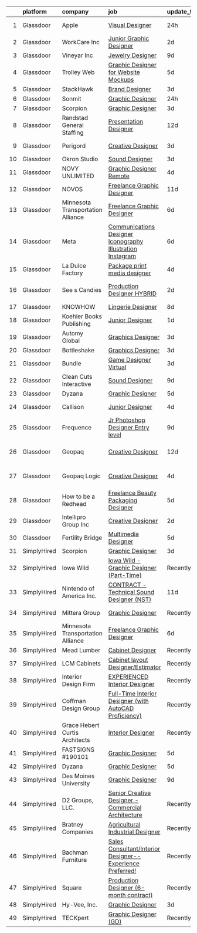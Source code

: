 

|    | platform    | company                           | job                                                                                                                                                                                                                                                                                                                                                                                                                                                                                                                                                                                                                                                                                                                                                                                                                                                                                                                                                                                         | update_time   | location                    |
|---:|:------------|:----------------------------------|:--------------------------------------------------------------------------------------------------------------------------------------------------------------------------------------------------------------------------------------------------------------------------------------------------------------------------------------------------------------------------------------------------------------------------------------------------------------------------------------------------------------------------------------------------------------------------------------------------------------------------------------------------------------------------------------------------------------------------------------------------------------------------------------------------------------------------------------------------------------------------------------------------------------------------------------------------------------------------------------------|:--------------|:----------------------------|
|  1 | Glassdoor   | Apple                             | [Visual Designer](https://www.glassdoor.com/partner/jobListing.htm?pos=130&ao=1136043&s=58&guid=00000182c45828baa8cf02d992ae16db&src=GD_JOB_AD&t=SR&vt=w&cs=1_fab9c43e&cb=1661151491342&jobListingId=1008084546211&jrtk=3-0-1gb25ga6tkhq9801-1gb25ga7eg2ok800-f8d7bc85f08e5861-)                                                                                                                                                                                                                                                                                                                                                                                                                                                                                                                                                                                                                                                                                                            | 24h           | Cupertino, CA               |
|  2 | Glassdoor   | WorkCare Inc                      | [Junior Graphic Designer](https://www.glassdoor.com/partner/jobListing.htm?pos=106&ao=1136043&s=58&guid=00000182c45828baa8cf02d992ae16db&src=GD_JOB_AD&t=SR&vt=w&cs=1_83315b95&cb=1661151491340&jobListingId=1008080355853&jrtk=3-0-1gb25ga6tkhq9801-1gb25ga7eg2ok800-3ce23db56207db34-)                                                                                                                                                                                                                                                                                                                                                                                                                                                                                                                                                                                                                                                                                                    | 2d            | Remote                      |
|  3 | Glassdoor   | Vineyar Inc                       | [Jewelry Designer](https://www.glassdoor.com/partner/jobListing.htm?pos=122&ao=1136043&s=58&guid=00000182c45828baa8cf02d992ae16db&src=GD_JOB_AD&t=SR&vt=w&ea=1&cs=1_b677a63e&cb=1661151491341&jobListingId=1008068821309&jrtk=3-0-1gb25ga6tkhq9801-1gb25ga7eg2ok800-e85c44dfee557fe5-)                                                                                                                                                                                                                                                                                                                                                                                                                                                                                                                                                                                                                                                                                                      | 9d            | Remote                      |
|  4 | Glassdoor   | Trolley Web                       | [Graphic Designer for Website Mockups](https://www.glassdoor.com/partner/jobListing.htm?pos=120&ao=1136043&s=58&guid=00000182c45828baa8cf02d992ae16db&src=GD_JOB_AD&t=SR&vt=w&ea=1&cs=1_f171218a&cb=1661151491341&jobListingId=1008073640430&jrtk=3-0-1gb25ga6tkhq9801-1gb25ga7eg2ok800-3e7bab816e555188-)                                                                                                                                                                                                                                                                                                                                                                                                                                                                                                                                                                                                                                                                                  | 5d            | Remote                      |
|  5 | Glassdoor   | StackHawk                         | [Brand Designer](https://www.glassdoor.com/partner/jobListing.htm?pos=124&ao=1136043&s=58&guid=00000182c45828baa8cf02d992ae16db&src=GD_JOB_AD&t=SR&vt=w&cs=1_7114d8d8&cb=1661151491342&jobListingId=1008079692861&jrtk=3-0-1gb25ga6tkhq9801-1gb25ga7eg2ok800-02548166d870d3ea-)                                                                                                                                                                                                                                                                                                                                                                                                                                                                                                                                                                                                                                                                                                             | 3d            | Remote                      |
|  6 | Glassdoor   | Sonmit                            | [Graphic Designer](https://www.glassdoor.com/partner/jobListing.htm?pos=108&ao=1136043&s=58&guid=00000182c45828baa8cf02d992ae16db&src=GD_JOB_AD&t=SR&vt=w&ea=1&cs=1_185b1b18&cb=1661151491340&jobListingId=1008083238806&jrtk=3-0-1gb25ga6tkhq9801-1gb25ga7eg2ok800-667e02898a8be4ba-)                                                                                                                                                                                                                                                                                                                                                                                                                                                                                                                                                                                                                                                                                                      | 24h           | Remote                      |
|  7 | Glassdoor   | Scorpion                          | [Graphic Designer](https://www.glassdoor.com/partner/jobListing.htm?pos=127&ao=1136043&s=58&guid=00000182c45828baa8cf02d992ae16db&src=GD_JOB_AD&t=SR&vt=w&ea=1&cs=1_a563f50f&cb=1661151491342&jobListingId=1008079556269&jrtk=3-0-1gb25ga6tkhq9801-1gb25ga7eg2ok800-5215163024976f08-)                                                                                                                                                                                                                                                                                                                                                                                                                                                                                                                                                                                                                                                                                                      | 3d            | Remote                      |
|  8 | Glassdoor   | Randstad General Staffing         | [Presentation Designer](https://www.glassdoor.com/partner/jobListing.htm?pos=103&ao=1110586&s=58&guid=00000182c45828baa8cf02d992ae16db&src=GD_JOB_AD&t=SR&vt=w&ea=1&cs=1_97e4c282&cb=1661151491340&jobListingId=1008063298542&jrtk=3-0-1gb25ga6tkhq9801-1gb25ga7eg2ok800-0b54f212e55a6be0--6NYlbfkN0BP0SNj5t90jkfF5SbRhYc-YYyKnIlIACqwosTKYtJiUIZThkB0VlnPZlPMDYyUQwmw5_0k4iNpj_WEsspwh-S0oVsA2NlOygYAaNApMGLrS-MWydaLCHwMtbclT7s_22FUwOLWRr1CAY9lnSdIwmN7G3lYFUktr86MZuV3IUgzV2YGq9w-4OHvN6eHf0bQWqo2cglC5l_zZ8han6MwWZ4c2wPd8conYMRwrV229JlyMl015bdrtrQr6xAMmSb4I6zvL3fx22QnYdEyVvqLFqcZ0yCNzOBPFEnTW8fdR9ZowutVe-ug7ZF12vZmjx7CYE53VZrj62LJ-Zl4UZnj8-DXR6i_LrWi6DsKRP-punk5cFSoLLAanA-f9k9UqoJLP86DJmKKz4vKbEG6Acm_hW77a_zcHeI2O-cc-MstmfrNwqkgZgGaTAuXX-I1lGJzt1eDOcCAGssnioG4VigLNweJZBpDObCby-gygDHgLjFs8wFR2AlqRMijboUX5E-2DE8-pH4ZwRFk4ep2C8cviHXa8sQY3eRVAAbWWIhRDVqw6a0dnXKn-YRoI5hKDxmcVUGCJpZ13WpmOSrOb1_rhSPi02-eeqet5Lf33SBNiiEXtX9ZHtN5iHx0jcDSzsTPzfmyb__JDviUD2jkswruAWvN) | 12d           | Remote                      |
|  9 | Glassdoor   | Perigord                          | [Creative Designer](https://www.glassdoor.com/partner/jobListing.htm?pos=114&ao=1136043&s=58&guid=00000182c45828baa8cf02d992ae16db&src=GD_JOB_AD&t=SR&vt=w&ea=1&cs=1_dcdcb032&cb=1661151491341&jobListingId=1008078501676&jrtk=3-0-1gb25ga6tkhq9801-1gb25ga7eg2ok800-656f3a0b013aa810-)                                                                                                                                                                                                                                                                                                                                                                                                                                                                                                                                                                                                                                                                                                     | 3d            | Branford, CT                |
| 10 | Glassdoor   | Okron Studio                      | [Sound Designer](https://www.glassdoor.com/partner/jobListing.htm?pos=105&ao=1136043&s=58&guid=00000182c45828baa8cf02d992ae16db&src=GD_JOB_AD&t=SR&vt=w&ea=1&cs=1_d0d2a207&cb=1661151491340&jobListingId=1008079733036&jrtk=3-0-1gb25ga6tkhq9801-1gb25ga7eg2ok800-d7d03bc56f607eed-)                                                                                                                                                                                                                                                                                                                                                                                                                                                                                                                                                                                                                                                                                                        | 3d            | Remote                      |
| 11 | Glassdoor   | NOVY UNLIMITED                    | [Graphic Designer  Remote ](https://www.glassdoor.com/partner/jobListing.htm?pos=110&ao=1136043&s=58&guid=00000182c45828baa8cf02d992ae16db&src=GD_JOB_AD&t=SR&vt=w&ea=1&cs=1_265309b3&cb=1661151491340&jobListingId=1008076560976&jrtk=3-0-1gb25ga6tkhq9801-1gb25ga7eg2ok800-278821e63e23f65f-)                                                                                                                                                                                                                                                                                                                                                                                                                                                                                                                                                                                                                                                                                             | 4d            | Remote                      |
| 12 | Glassdoor   | NOVOS                             | [Freelance Graphic Designer](https://www.glassdoor.com/partner/jobListing.htm?pos=117&ao=1136043&s=58&guid=00000182c45828baa8cf02d992ae16db&src=GD_JOB_AD&t=SR&vt=w&ea=1&cs=1_fecc1bb0&cb=1661151491341&jobListingId=1008065569895&jrtk=3-0-1gb25ga6tkhq9801-1gb25ga7eg2ok800-09234b0806d38a8a-)                                                                                                                                                                                                                                                                                                                                                                                                                                                                                                                                                                                                                                                                                            | 11d           | Remote                      |
| 13 | Glassdoor   | Minnesota Transportation Alliance | [Freelance Graphic Designer](https://www.glassdoor.com/partner/jobListing.htm?pos=102&ao=1110586&s=58&guid=00000182c45828baa8cf02d992ae16db&src=GD_JOB_AD&t=SR&vt=w&ea=1&cs=1_3c03c5dc&cb=1661151491340&jobListingId=1008072021895&cpc=3BA4CE39D5B5DEF5&jrtk=3-0-1gb25ga6tkhq9801-1gb25ga7eg2ok800-ee6ff1d4bb3c0db0--6NYlbfkN0AYIUAOTS_slK1hxyk2KdLG8WZHXXsjSj694b9_x2q8aXeLO7nns8aawagvYkuNcE8mgQMH7ipWWSgfauYF0FYvvlKAuSQlWWdLSDic2zZNiIlWNgiV-y_X91g2oOa1y8PkvIVX_8Tm-MsWj2oe7qW1n_JzxOLrZtKmGNOEGiH7NuvHKyygc-Iz8sIvr4G9oD584MyTvRqArZf7M97EuCgijA2hsN8Ak2NeZV7pp-_Xj7NPC-V9HEis62yh3ZDuVvVk42KdgnW6syY2z2fOADeED6ypbjnbIPsEOIGy3AH1IquqhNo72Kn4mN4eWPZuonkKSwfeXHAmCSHn-8JAktA2wcemHg05ztoYdgEcI_oE-3nQlYucZFbdVIrdi1Nu6ulF301cq7kyl35QeTcKPxCDXF60b_YS1UEHUaW0e5Hwe8V2nQY_mBbLb4lrCjXqo8x4CTvsB5fZmOUX2iruOGVACAX9dzOHH3FjQZm8g7d_k3oSz8Encqf2)                                                                                                                                       | 6d            | Remote                      |
| 14 | Glassdoor   | Meta                              | [Communications Designer  Iconography   Illustration   Instagram](https://www.glassdoor.com/partner/jobListing.htm?pos=121&ao=1136043&s=58&guid=00000182c45828baa8cf02d992ae16db&src=GD_JOB_AD&t=SR&vt=w&cs=1_39c6b2ce&cb=1661151491341&jobListingId=1008072504877&jrtk=3-0-1gb25ga6tkhq9801-1gb25ga7eg2ok800-44ce39b614b2a47b-)                                                                                                                                                                                                                                                                                                                                                                                                                                                                                                                                                                                                                                                            | 6d            | New York, NY                |
| 15 | Glassdoor   | La Dulce Factory                  | [Package print media designer](https://www.glassdoor.com/partner/jobListing.htm?pos=107&ao=1136043&s=58&guid=00000182c45828baa8cf02d992ae16db&src=GD_JOB_AD&t=SR&vt=w&ea=1&cs=1_31f48857&cb=1661151491340&jobListingId=1008076344887&jrtk=3-0-1gb25ga6tkhq9801-1gb25ga7eg2ok800-5f5102aecde38e04-)                                                                                                                                                                                                                                                                                                                                                                                                                                                                                                                                                                                                                                                                                          | 4d            | Remote                      |
| 16 | Glassdoor   | See s Candies                     | [Production Designer HYBRID](https://www.glassdoor.com/partner/jobListing.htm?pos=126&ao=1136043&s=58&guid=00000182c45828baa8cf02d992ae16db&src=GD_JOB_AD&t=SR&vt=w&cs=1_25c7fd6c&cb=1661151491342&jobListingId=1008081940477&jrtk=3-0-1gb25ga6tkhq9801-1gb25ga7eg2ok800-979f391a248921f1-)                                                                                                                                                                                                                                                                                                                                                                                                                                                                                                                                                                                                                                                                                                 | 2d            | San Francisco, CA           |
| 17 | Glassdoor   | KNOWHOW                           | [Lingerie Designer](https://www.glassdoor.com/partner/jobListing.htm?pos=115&ao=1136043&s=58&guid=00000182c45828baa8cf02d992ae16db&src=GD_JOB_AD&t=SR&vt=w&ea=1&cs=1_58aaf57f&cb=1661151491341&jobListingId=1008070072396&jrtk=3-0-1gb25ga6tkhq9801-1gb25ga7eg2ok800-b10474303caeb3ad-)                                                                                                                                                                                                                                                                                                                                                                                                                                                                                                                                                                                                                                                                                                     | 8d            | Remote                      |
| 18 | Glassdoor   | Koehler Books Publishing          | [Junior Designer](https://www.glassdoor.com/partner/jobListing.htm?pos=104&ao=1136043&s=58&guid=00000182c45828baa8cf02d992ae16db&src=GD_JOB_AD&t=SR&vt=w&ea=1&cs=1_299aa74e&cb=1661151491340&jobListingId=1008082516249&jrtk=3-0-1gb25ga6tkhq9801-1gb25ga7eg2ok800-d94c970f05614cb6-)                                                                                                                                                                                                                                                                                                                                                                                                                                                                                                                                                                                                                                                                                                       | 1d            | Remote                      |
| 19 | Glassdoor   | Automy Global                     | [Graphics Designer](https://www.glassdoor.com/partner/jobListing.htm?pos=112&ao=1136043&s=58&guid=00000182c45828baa8cf02d992ae16db&src=GD_JOB_AD&t=SR&vt=w&ea=1&cs=1_657de183&cb=1661151491340&jobListingId=1008078451131&jrtk=3-0-1gb25ga6tkhq9801-1gb25ga7eg2ok800-1afbed5194ca73b3-)                                                                                                                                                                                                                                                                                                                                                                                                                                                                                                                                                                                                                                                                                                     | 3d            | Remote                      |
| 20 | Glassdoor   | Bottleshake                       | [Graphics Designer](https://www.glassdoor.com/partner/jobListing.htm?pos=116&ao=1136043&s=58&guid=00000182c45828baa8cf02d992ae16db&src=GD_JOB_AD&t=SR&vt=w&ea=1&cs=1_dfc75e27&cb=1661151491341&jobListingId=1008078927953&jrtk=3-0-1gb25ga6tkhq9801-1gb25ga7eg2ok800-2a1912e58e1efae4-)                                                                                                                                                                                                                                                                                                                                                                                                                                                                                                                                                                                                                                                                                                     | 3d            | Remote                      |
| 21 | Glassdoor   | Bundle                            | [Game Designer  Virtual ](https://www.glassdoor.com/partner/jobListing.htm?pos=119&ao=1136043&s=58&guid=00000182c45828baa8cf02d992ae16db&src=GD_JOB_AD&t=SR&vt=w&ea=1&cs=1_7470fc65&cb=1661151491341&jobListingId=1008079560672&jrtk=3-0-1gb25ga6tkhq9801-1gb25ga7eg2ok800-750ea4ec84bd0b34-)                                                                                                                                                                                                                                                                                                                                                                                                                                                                                                                                                                                                                                                                                               | 3d            | Remote                      |
| 22 | Glassdoor   | Clean Cuts Interactive            | [Sound Designer](https://www.glassdoor.com/partner/jobListing.htm?pos=101&ao=1110586&s=58&guid=00000182c45828baa8cf02d992ae16db&src=GD_JOB_AD&t=SR&vt=w&ea=1&cs=1_0f961551&cb=1661151491340&jobListingId=1008068462835&cpc=A65DF3A704A48F9B&jrtk=3-0-1gb25ga6tkhq9801-1gb25ga7eg2ok800-180f36a67d041096--6NYlbfkN0BdWmvb-rJl2QNnPZsqfom0WtyBpRDZD-qGOAPpXEAerX6a6oApLbNube8VIkmBRry4WGRoB0qsfFORcDwlv5J-Sd2QpNdWVPU3rpOKe16b-v51oCGYFn1Gg0GCh9sLO-2YemhZ2pKU_mGnQ6gmjy9PJXCZWcP9S85pmy_gMB17x15owpHU1MnjT43sqb3YyQDDmksC0gCm4DUUn8ZKmLOAwexZpy22q5Pn4glNkgNW7lZ_d4LQUnF0JLD_ls18NSp0aupBYutDb9kvf9t80SuuFTSoPMuWyYEKp4pxommuaWVB4Cv2QUYP7oSqKaPgYQ-ia1emscH1_9ZaKLzAyi6qi-7eo6smy3UviW9MhSDm0hViR6Q2XwLN_xAFFhATXcx2e_cg2-tPFrb2Sl1lgmxia76O9kWaoy850gWx8XXjWs1PmouA_hZqvcJPFaI_31DG6jLucOE8L_RS6wbgrY4_1D6XvXhZjzjwazUDJBIpZXtKx0-_jU3v)                                                                                                                                                   | 9d            | Remote                      |
| 23 | Glassdoor   | Dyzana                            | [Graphic Designer](https://www.glassdoor.com/partner/jobListing.htm?pos=111&ao=1136043&s=58&guid=00000182c45828baa8cf02d992ae16db&src=GD_JOB_AD&t=SR&vt=w&ea=1&cs=1_45cdf60c&cb=1661151491340&jobListingId=1008074409889&jrtk=3-0-1gb25ga6tkhq9801-1gb25ga7eg2ok800-4da9dba61733c90e-)                                                                                                                                                                                                                                                                                                                                                                                                                                                                                                                                                                                                                                                                                                      | 5d            | Remote                      |
| 24 | Glassdoor   | Callison                          | [Junior Designer](https://www.glassdoor.com/partner/jobListing.htm?pos=125&ao=1136043&s=58&guid=00000182c45828baa8cf02d992ae16db&src=GD_JOB_AD&t=SR&vt=w&cs=1_2c16fa48&cb=1661151491342&jobListingId=1008076225921&jrtk=3-0-1gb25ga6tkhq9801-1gb25ga7eg2ok800-67f398fb2c3f3c7e-)                                                                                                                                                                                                                                                                                                                                                                                                                                                                                                                                                                                                                                                                                                            | 4d            | Washington, DC              |
| 25 | Glassdoor   | Frequence                         | [Jr  Photoshop Designer  Entry level ](https://www.glassdoor.com/partner/jobListing.htm?pos=109&ao=1136043&s=58&guid=00000182c45828baa8cf02d992ae16db&src=GD_JOB_AD&t=SR&vt=w&ea=1&cs=1_e964c15e&cb=1661151491340&jobListingId=1008069114444&jrtk=3-0-1gb25ga6tkhq9801-1gb25ga7eg2ok800-ebe8f0f4224f7fa4-)                                                                                                                                                                                                                                                                                                                                                                                                                                                                                                                                                                                                                                                                                  | 9d            | Remote                      |
| 26 | Glassdoor   | Geopaq                            | [Creative Designer](https://www.glassdoor.com/partner/jobListing.htm?pos=128&ao=1136043&s=58&guid=00000182c45828baa8cf02d992ae16db&src=GD_JOB_AD&t=SR&vt=w&ea=1&cs=1_1f403e29&cb=1661151491342&jobListingId=1008063486516&jrtk=3-0-1gb25ga6tkhq9801-1gb25ga7eg2ok800-cfba81ac13e6b4e1-)                                                                                                                                                                                                                                                                                                                                                                                                                                                                                                                                                                                                                                                                                                     | 12d           | Ridgefield Park, Bergen, NJ |
| 27 | Glassdoor   | Geopaq Logic                      | [Creative Designer](https://www.glassdoor.com/partner/jobListing.htm?pos=129&ao=1136043&s=58&guid=00000182c45828baa8cf02d992ae16db&src=GD_JOB_AD&t=SR&vt=w&ea=1&cs=1_ace023b9&cb=1661151491342&jobListingId=1008076845813&jrtk=3-0-1gb25ga6tkhq9801-1gb25ga7eg2ok800-61e3ecf7dc90957b-)                                                                                                                                                                                                                                                                                                                                                                                                                                                                                                                                                                                                                                                                                                     | 4d            | Ridgefield Park, Bergen, NJ |
| 28 | Glassdoor   | How to be a Redhead               | [Freelance Beauty Packaging Designer](https://www.glassdoor.com/partner/jobListing.htm?pos=113&ao=1136043&s=58&guid=00000182c45828baa8cf02d992ae16db&src=GD_JOB_AD&t=SR&vt=w&ea=1&cs=1_78e9630a&cb=1661151491340&jobListingId=1008074854296&jrtk=3-0-1gb25ga6tkhq9801-1gb25ga7eg2ok800-3b678a8a9f0d509b-)                                                                                                                                                                                                                                                                                                                                                                                                                                                                                                                                                                                                                                                                                   | 5d            | Remote                      |
| 29 | Glassdoor   | Intellipro Group Inc              | [Creative Designer](https://www.glassdoor.com/partner/jobListing.htm?pos=118&ao=1136043&s=58&guid=00000182c45828baa8cf02d992ae16db&src=GD_JOB_AD&t=SR&vt=w&ea=1&cs=1_56e70912&cb=1661151491341&jobListingId=1008081684031&jrtk=3-0-1gb25ga6tkhq9801-1gb25ga7eg2ok800-ce020e039c83feb2-)                                                                                                                                                                                                                                                                                                                                                                                                                                                                                                                                                                                                                                                                                                     | 2d            | Mountain View, CA           |
| 30 | Glassdoor   | Fertility Bridge                  | [Multimedia Designer](https://www.glassdoor.com/partner/jobListing.htm?pos=123&ao=1136043&s=58&guid=00000182c45828baa8cf02d992ae16db&src=GD_JOB_AD&t=SR&vt=w&ea=1&cs=1_8fe45cea&cb=1661151491342&jobListingId=1008074773149&jrtk=3-0-1gb25ga6tkhq9801-1gb25ga7eg2ok800-5987cbfc36d762cf-)                                                                                                                                                                                                                                                                                                                                                                                                                                                                                                                                                                                                                                                                                                   | 5d            | Remote                      |
| 31 | SimplyHired | Scorpion                          | [Graphic Designer](https://www.simplyhired.com/job/pGRCvsDBiq6IWpOlayaP9Y3wA_KMb5apOA0QNBu8GaDvkO-FZQgXZg?q=creative+designer)                                                                                                                                                                                                                                                                                                                                                                                                                                                                                                                                                                                                                                                                                                                                                                                                                                                              | 3d            | Remote                      |
| 32 | SimplyHired | Iowa Wild                         | [Iowa Wild - Graphic Designer (Part-Time)](https://www.simplyhired.com/job/nznj6Ur5GiiGSvfkuW9VRhucTyI3E61I5SBlV5UB_OVu20nl3ZrYpQ?q=creative+designer)                                                                                                                                                                                                                                                                                                                                                                                                                                                                                                                                                                                                                                                                                                                                                                                                                                      | Recently      | Des Moines, IA              |
| 33 | SimplyHired | Nintendo of America Inc.          | [CONTRACT - Technical Sound Designer (NST)](https://www.simplyhired.com/job/TPW0XrKmxf-vwIJbi5AmHPtMATFGZtcAoqs0JfFzV3o8SCHuwWm1gw?q=creative+designer)                                                                                                                                                                                                                                                                                                                                                                                                                                                                                                                                                                                                                                                                                                                                                                                                                                     | 11d           | Redmond, WA                 |
| 34 | SimplyHired | Mittera Group                     | [Graphic Designer](https://www.simplyhired.com/job/A6N-VKZEP7e3P8k2AZk9jLfgqozdblMZXjAl-9kn0yskMvKRme9xvw?q=creative+designer)                                                                                                                                                                                                                                                                                                                                                                                                                                                                                                                                                                                                                                                                                                                                                                                                                                                              | Recently      | Des Moines, IA              |
| 35 | SimplyHired | Minnesota Transportation Alliance | [Freelance Graphic Designer](https://www.simplyhired.com/job/pVBq2fY9ahzckUXrsUzQu3oj1VV_D7VnsWzLITpZsX98uOOU5G2QQA?q=creative+designer)                                                                                                                                                                                                                                                                                                                                                                                                                                                                                                                                                                                                                                                                                                                                                                                                                                                    | 6d            | Remote                      |
| 36 | SimplyHired | Mead Lumber                       | [Cabinet Designer](https://www.simplyhired.com/job/RTmvH5muGADe0-gnzbxrNdGeiCnk1jVXCtS1wr-snSwBqGSmbbArmw?q=creative+designer)                                                                                                                                                                                                                                                                                                                                                                                                                                                                                                                                                                                                                                                                                                                                                                                                                                                              | Recently      | Beatrice, NE                |
| 37 | SimplyHired | LCM Cabinets                      | [Cabinet layout Designer/Estimator](https://www.simplyhired.com/job/DGSlfiUPWVOU_IlQXYWu3NE8c65_nAMngwGpdSuOIPTgYpGha4wvXw?q=creative+designer)                                                                                                                                                                                                                                                                                                                                                                                                                                                                                                                                                                                                                                                                                                                                                                                                                                             | Recently      | Monroe, WA                  |
| 38 | SimplyHired | Interior Design Firm              | [EXPERIENCED Interior Designer](https://www.simplyhired.com/job/ZSEZahUlypSTxF76f6177d0_Iv_IOHD-b3SR4meFGoJTFg3-RAe-Sw?q=creative+designer)                                                                                                                                                                                                                                                                                                                                                                                                                                                                                                                                                                                                                                                                                                                                                                                                                                                 | Recently      | San Antonio, TX             |
| 39 | SimplyHired | Coffman Design Group              | [Full-Time Interior Designer (with AutoCAD Proficiency)](https://www.simplyhired.com/job/Xx7hJsbn6OIObeoohRD70Y4VdH0y_sC279UDSdlsem1MGWNh8Uj_rg?q=creative+designer)                                                                                                                                                                                                                                                                                                                                                                                                                                                                                                                                                                                                                                                                                                                                                                                                                        | Recently      | Naples, FL                  |
| 40 | SimplyHired | Grace Hebert Curtis Architects    | [Interior Designer](https://www.simplyhired.com/job/P4uYYbTk44YufM37BPFLKpQnRPhgT-TJJnBVKOfPULdXvverRsfOJA?q=creative+designer)                                                                                                                                                                                                                                                                                                                                                                                                                                                                                                                                                                                                                                                                                                                                                                                                                                                             | Recently      | New Orleans, LA             |
| 41 | SimplyHired | FASTSIGNS #190101                 | [Graphic Designer](https://www.simplyhired.com/job/-t591G0wGK9tZJF-sYTPW1V7enqSlD6cJY7mkU4RQIaMX_1ezXad1g?q=creative+designer)                                                                                                                                                                                                                                                                                                                                                                                                                                                                                                                                                                                                                                                                                                                                                                                                                                                              | 5d            | Clive, IA                   |
| 42 | SimplyHired | Dyzana                            | [Graphic Designer](https://www.simplyhired.com/job/dFIg21oDYankTe1vfrcHGoYFeKXMvgRA55Bb_z_VTBkyXFkhmYa9lw?q=creative+designer)                                                                                                                                                                                                                                                                                                                                                                                                                                                                                                                                                                                                                                                                                                                                                                                                                                                              | 5d            | Remote                      |
| 43 | SimplyHired | Des Moines University             | [Graphic Designer](https://www.simplyhired.com/job/kcAKcrPVOjHj5OYpmrgVUwYcwG9WdlmDJBAuZ9iLR7mGnBMDar5lUA?q=creative+designer)                                                                                                                                                                                                                                                                                                                                                                                                                                                                                                                                                                                                                                                                                                                                                                                                                                                              | 9d            | Des Moines, IA              |
| 44 | SimplyHired | D2 Groups, LLC.                   | [Senior Creative Designer - Commercial Architecture](https://www.simplyhired.com/job/Yzphuvu4v4KIeGAg97r-GC4K2aaGuq7WuIAfSSpOBYl9P_dmzDtnLw?q=creative+designer)                                                                                                                                                                                                                                                                                                                                                                                                                                                                                                                                                                                                                                                                                                                                                                                                                            | Recently      | King of Prussia, PA         |
| 45 | SimplyHired | Bratney Companies                 | [Agricultural Industrial Designer](https://www.simplyhired.com/job/Mumz6KfYzwl0Qf-6YYgrNMk_LNtPebzQLCSf-QYmA_szeaNtgnq67Q?q=creative+designer)                                                                                                                                                                                                                                                                                                                                                                                                                                                                                                                                                                                                                                                                                                                                                                                                                                              | Recently      | Des Moines, IA              |
| 46 | SimplyHired | Bachman Furniture                 | [Sales Consultant/Interior Designer-- Experience Preferred!](https://www.simplyhired.com/job/6TuJt7dhkjzybzgT-N8n2n4rIMgK9cfgACJfhp90n_CRte5UgeCTFg?q=creative+designer)                                                                                                                                                                                                                                                                                                                                                                                                                                                                                                                                                                                                                                                                                                                                                                                                                    | Recently      | Milwaukee, WI               |
| 47 | SimplyHired | Square                            | [Production Designer (6-month contract)](https://www.simplyhired.com/job/UiHG-yID_JENfycKG9Bbsff_A5GGS9H3eIjuqxWG2HSsOPHDoFW2vA?q=creative+designer)                                                                                                                                                                                                                                                                                                                                                                                                                                                                                                                                                                                                                                                                                                                                                                                                                                        | Recently      | Remote                      |
| 48 | SimplyHired | Hy-Vee, Inc.                      | [Graphic Designer](https://www.simplyhired.com/job/7nXayklVYYFImPxWhnTTQSbcSi7Cg2pbg3L9UmttKavfOrLwxB_DKw?q=creative+designer)                                                                                                                                                                                                                                                                                                                                                                                                                                                                                                                                                                                                                                                                                                                                                                                                                                                              | 3d            | Grimes, IA                  |
| 49 | SimplyHired | TECKpert                          | [Graphic Designer (GD)](https://www.simplyhired.com/job/JRT0RwY9r6Yswy3Sp29-u_sI_vwYrkkQI528hxNEfWsWgOLPtJSWNQ?q=creative+designer)                                                                                                                                                                                                                                                                                                                                                                                                                                                                                                                                                                                                                                                                                                                                                                                                                                                         | Recently      | Des Moines, IA              |
